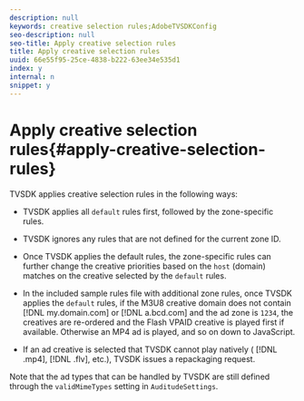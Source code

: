 ```yaml
---
description: null
keywords: creative selection rules;AdobeTVSDKConfig
seo-description: null
seo-title: Apply creative selection rules
title: Apply creative selection rules
uuid: 66e55f95-25ce-4838-b222-63ee34e535d1
index: y
internal: n
snippet: y
---
```


# Apply creative selection rules{#apply-creative-selection-rules}

TVSDK applies creative selection rules in the following ways:

* TVSDK applies all `default` rules first, followed by the zone-specific rules. 
* TVSDK ignores any rules that are not defined for the current zone ID.
* Once TVSDK applies the default rules, the zone-specific rules can further change the creative priorities based on the `host` (domain) matches on the creative selected by the `default` rules.

* In the included sample rules file with additional zone rules, once TVSDK applies the `default` rules, if the M3U8 creative domain does not contain [!DNL my.domain.com] or [!DNL a.bcd.com] and the ad zone is `1234`, the creatives are re-ordered and the Flash VPAID creative is played first if available. Otherwise an MP4 ad is played, and so on down to JavaScript.

* If an ad creative is selected that TVSDK cannot play natively ( [!DNL .mp4], [!DNL .flv], etc.), TVSDK issues a repackaging request.

Note that the ad types that can be handled by TVSDK are still defined through the `validMimeTypes` setting in `AuditudeSettings`.

<!-- 

In Android 2.5 API docs, I see a 
<span class="codeph"> setValidMimeTypes</span> but not a 
<span class="codeph"> getValidMimeTypes</span>.

 -->


